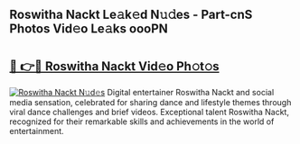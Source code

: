 ## Roswitha Nackt Le𝚊k𝚎d N𝚞𝚍es - Part-cnS Photos Vid𝚎o Le𝚊ks oooPN

# <h2><a href="http://fb450dr.evod.top/?m=Roswitha+Nackt">🔗 👉🔴 Roswitha Nackt Vid𝚎o Ph𝚘t𝚘s</a></h2>

[![Roswitha Nackt N𝚞d𝚎s](https://i.imgur.com/8V9OHl7.gif)](http://fb450dr.evod.top/?m=Roswitha+Nackt)
Digital entertainer Roswitha Nackt and social media sensation, celebrated for sharing dance and lifestyle themes through viral dance challenges and brief videos. Exceptional talent Roswitha Nackt, recognized for their remarkable skills and achievements in the world of entertainment. 
